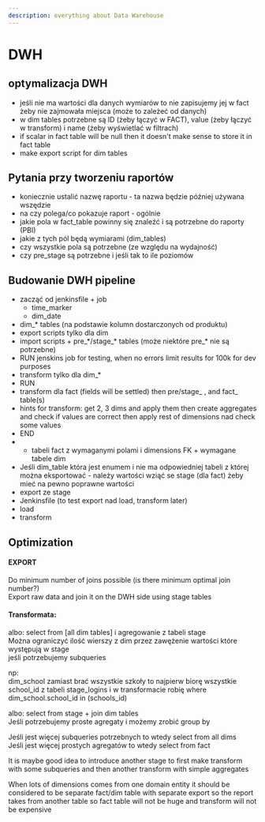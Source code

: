 ```yaml
---
description: everything about Data Warehouse
---
```


# DWH

## optymalizacja DWH

* jeśli nie ma wartości dla danych wymiarów to nie zapisujemy jej w fact żeby nie zajmowała miejsca \(może to zależeć od danych\)
* w dim tables potrzebne są ID \(żeby łączyć w FACT\), value \(żeby łączyć w transform\) i name \(żeby wyświetlać w filtrach\)
* if scalar in fact table will be null then it doesn't make sense to store it in fact table
* make export script for dim tables



## **Pytania przy tworzeniu raportów**

* koniecznie ustalić nazwę raportu - ta nazwa będzie później używana wszędzie
* na czy polega/co pokazuje raport - ogólnie
* jakie pola w fact\_table powinny się znaleźć i są potrzebne do raporty \(PBI\)
* jakie z tych pól będą wymiarami \(dim\_tables\)
* czy wszystkie pola są potrzebne \(ze względu na wydajność\)
* czy pre\_stage są potrzebne i jeśli tak to ile poziomów

## Budowanie DWH pipeline

* zacząć od jenkinsfile + job 
  * time\_marker
  * dim\_date
* dim\_\* tables \(na podstawie kolumn dostarczonych od produktu\)
* export scripts tylko dla dim 
* import scripts + pre\_\*/stage\_\* tables \(może niektóre pre\_\* nie są potrzebne\) 
* RUN jenskins job for testing, when no errors limit results for 100k for dev purposes
* transform tylko dla dim\_\*
* RUN
* transform dla fact \(fields will be settled\) then pre/stage\_  , and fact\_ table\(s\)
* hints for transform: get 2, 3 dims and apply them then create aggregates and check if values are correct then apply rest of dimensions nad check some values
* END
* * tabeli fact z wymaganymi polami i dimensions FK + wymagane tabele dim
* Jeśli dim\_table która jest enumem i nie ma odpowiedniej tabeli z której można eksportować - należy wartości wziąć se stage \(dla fact\) żeby mieć na pewno poprawne wartości
* export ze stage
* Jenkinsfile \(to test export nad load, transform later\)
* load
* transform

## Optimization

#### EXPORT

Do minimum number of joins possible \(is there minimum optimal join number?\)  
Export raw data and join it on the DWH side using stage tables

#### Transformata: 

albo: select from \[all dim tables\] i agregowanie z tabeli stage  
Można ograniczyć ilość wierszy z dim przez zawężenie wartości które występują w stage  
jeśli potrzebujemy subqueries  
  
  
np:  
dim\_school zamiast brać wszystkie szkoły to najpierw biorę wszystkie school\_id z tabeli stage\_logins i w transformacie robię where dim\_school.school\_id in \(schools\_id\)  




  
albo: select from stage + join dim tables  
Jeśli potrzebujemy proste agregaty i możemy zrobić group by

Jeśli jest więcej subqueries potrzebnych to wtedy select from all dims  
Jeśli jest więcej prostych agregatów to wtedy select from fact

It is maybe good idea to introduce another stage to first make transform with some subqueries and then another transform with simple aggregates  


When lots of dimensions comes from one domain entity it should be considered to be separate fact/dim table with separate export so the report takes from another table so fact table will not be huge and transform will not be expensive

